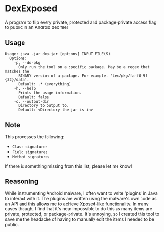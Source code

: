 # DexExposed
A program to flip every private, protected and package-private access flag to public in an Android dex file!

## Usage
```
Usage: java -jar dxp.jar [options] INPUT FILE(S)
  Options:
    -p, --do-pkg
      Only run the tool on a specific package. May be a regex that matches the
      BINARY version of a package. For example, 'Lex/pkg/[a-f0-9]{32}/data'.
      Default: .* (everything)
    -h, --help
      Prints the usage information.
      Default: false
    -o, --output-dir
      Directory to output to.
      Default: <Directory the jar is in>
```

## Note
This processes the following:
  * `Class signatures`
  * `Field signatures`
  * `Method signatures`

If there is something missing from this list, please let me know!

## Reasoning
While instrumenting Android malware, I often want to write 'plugins' in Java to interact with it. The plugins are written using the malware's own code as an API and this allows me to achieve Xposed-like functionality. In many cases though, I find that it's near impossible to do this as many items are private, protected, or package-private. It's annoying, so I created this tool to save me the headache of having to manually edit the items I needed to be public.
